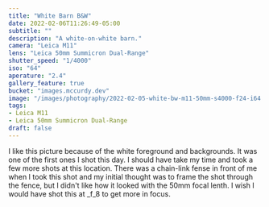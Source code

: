 ```yaml
---
title: "White Barn B&W"
date: 2022-02-06T11:26:49-05:00
subtitle: ""
description: "A white-on-white barn."
camera: "Leica M11"
lens: "Leica 50mm Summicron Dual-Range"
shutter_speed: "1/4000"
iso: "64"
aperature: "2.4"
gallery_feature: true
bucket: "images.mccurdy.dev"
image: "/images/photography/2022-02-05-white-bw-m11-50mm-s4000-f24-i64.JPG"
tags:
- Leica M11
- Leica 50mm Summicron Dual-Range
draft: false
---
```


I like this picture because of the white foreground and backgrounds. It was one
of the first ones I shot this day. I should have take my time and took a few more
shots at this location. There was a chain-link fense in front of me when I took
this shot and my initial thought was to frame the shot through the fence, but
I didn't like how it looked with the 50mm focal lenth. I wish I would have
shot this at _f_8 to get more in focus.
